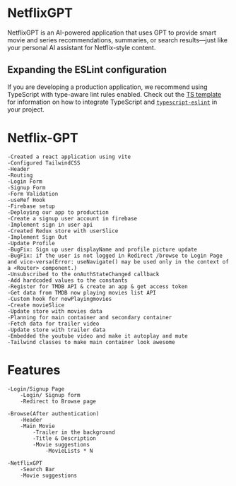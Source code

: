 # NetflixGPT

NetflixGPT is an AI-powered application that uses GPT to provide smart movie and series recommendations, summaries, or search results—just like your personal AI assistant for Netflix-style content.


## Expanding the ESLint configuration

If you are developing a production application, we recommend using TypeScript with type-aware lint rules enabled. Check out the [TS template](https://github.com/vitejs/vite/tree/main/packages/create-vite/template-react-ts) for information on how to integrate TypeScript and [`typescript-eslint`](https://typescript-eslint.io) in your project.



# Netflix-GPT

    -Created a react application using vite
    -Configured TailwindCSS
    -Header
    -Routing
    -Login Form
    -Signup Form
    -Form Validation
    -useRef Hook
    -Firebase setup
    -Deploying our app to production
    -Create a signup user account in firebase
    -Implement sign in user api
    -Created Redux store with userSlice
    -Implement Sign Out
    -Update Profile
    -BugFix: Sign up user displayName and profile picture update
    -BugFix: if the user is not logged in Redirect /browse to Login Page and vice-versa(Error: useNavigate() may be used only in the context of a <Router> component.)
    -Unsubscribed to the onAuthStateChanged callback
    -Add hardcoded values to the constants
    -Register for TMDB API & create an app & get access token
    -Get data from TMDB now playing movies list API
    -Custom hook for nowPlayingmovies
    -Create movieSlice
    -Update store with movies data
    -Planning for main container and secondary container
    -Fetch data for trailer video
    -Update store with trailer data
    -Embedded the youtube video and make it autoplay and mute
    -Tailwind classes to make main container look awesome

    


# Features
    -Login/Signup Page
        -Login/ Signup form
        -Redirect to Browse page

    -Browse(After authentication)
        -Header
        -Main Movie
            -Trailer in the background
            -Title & Description
            -Movie suggestions
                -MovieLists * N
    
    -NetflixGPT
        -Search Bar
        -Movie suggestions
